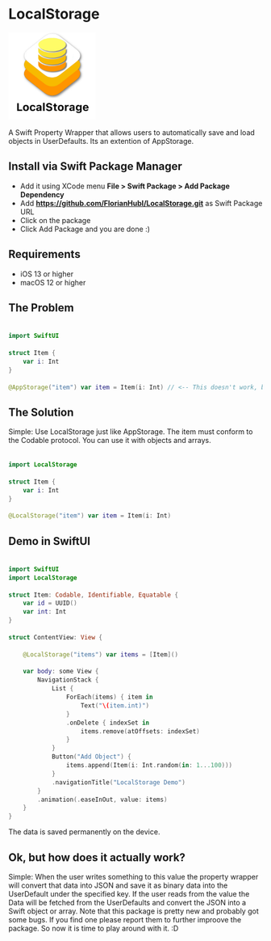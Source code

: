 # LocalStorage

<img src="https://github.com/FlorianHubl/LocalStorage/blob/main/LocalStorage.png" width="173" height="173">

A Swift Property Wrapper that allows users to automatically save and load objects in UserDefaults.
Its an extention of AppStorage.

## Install via Swift Package Manager

- Add it using XCode menu **File > Swift Package > Add Package Dependency**
- Add **https://github.com/FlorianHubl/LocalStorage.git** as Swift Package URL
- Click on the package
- Click Add Package and you are done :)

## Requirements

- iOS 13 or higher
- macOS 12 or higher

## The Problem 

```swift

import SwiftUI

struct Item {
    var i: Int
}

@AppStorage("item") var item = Item(i: Int) // <-- This doesn't work, because AppStorage/UserDefaults doesn't support objects and arrays


```

## The Solution

Simple: Use LocalStorage just like AppStorage.
The item must conform to the Codable protocol.
You can use it with objects and arrays.

```swift

import LocalStorage

struct Item {
    var i: Int
}

@LocalStorage("item") var item = Item(i: Int)


```


## Demo in SwiftUI

```swift

import SwiftUI
import LocalStorage

struct Item: Codable, Identifiable, Equatable {
    var id = UUID()
    var int: Int
}

struct ContentView: View {
    
    @LocalStorage("items") var items = [Item]()
    
    var body: some View {
        NavigationStack {
            List {
                ForEach(items) { item in
                    Text("\(item.int)")
                }
                .onDelete { indexSet in
                    items.remove(atOffsets: indexSet)
                }
            }
            Button("Add Object") {
                items.append(Item(i: Int.random(in: 1...100)))
            }
            .navigationTitle("LocalStorage Demo")
        }
        .animation(.easeInOut, value: items)
    }
}

```
The data is saved permanently on the device.

## Ok, but how does it actually work?

Simple: When the user writes something to this value the property wrapper will convert that data into JSON and save it as binary data into the UserDefault under the specified key. If the user reads from the value the Data will be fetched from the UserDefaults and convert the JSON into a Swift object or array. Note that this package is pretty new and probably got some bugs. If you find one please report them to further improove the package. So now it is time to play around with it. :D


